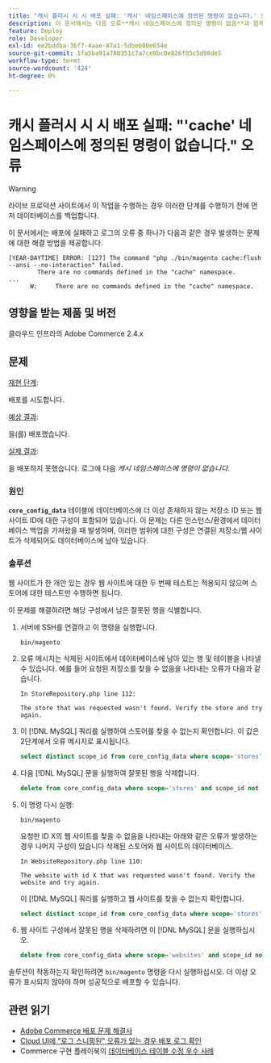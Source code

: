 ```yaml
---
title: "캐시 플러시 시 시 배포 실패: '캐시' 네임스페이스에 정의된 명령이 없습니다.' 오류"
description: 이 문서에서는 다음 오류**캐시 네임스페이스에 정의된 명령이 없음**과 함께 배포가 실패하는 경우의 문제에 대한 해결 방법을 제공합니다.
feature: Deploy
role: Developer
exl-id: ee2bddba-36f7-4aae-87a1-5dbeb80e654e
source-git-commit: 1fa5ba91a788351c7a7ce8bc0e826f05c5d98de5
workflow-type: tm+mt
source-wordcount: '424'
ht-degree: 0%

---
```



# 캐시 플러시 시 시 배포 실패: &quot;&#39;cache&#39; 네임스페이스에 정의된 명령이 없습니다.&quot; 오류

>[!WARNING]
>
>라이브 프로덕션 사이트에서 이 작업을 수행하는 경우 이러한 단계를 수행하기 전에 먼저 데이터베이스를 백업합니다.

이 문서에서는 배포에 실패하고 로그의 오류 중 하나가 다음과 같은 경우 발생하는 문제에 대한 해결 방법을 제공합니다.

```
[YEAR-DAYTIME] ERROR: [127] The command "php ./bin/magento cache:flush --ansi --no-interaction" failed.
        There are no commands defined in the "cache" namespace.
...
      W:     There are no commands defined in the "cache" namespace.
```

## 영향을 받는 제품 및 버전

클라우드 인프라의 Adobe Commerce 2.4.x

## 문제

<u>재현 단계</u>:

배포를 시도합니다.

<u>예상 결과</u>:

을(를) 배포했습니다.

<u>실제 결과</u>:

을 배포하지 못했습니다. 로그에 다음 *캐시 네임스페이스에 명령이 없습니다*.

### 원인

**`core_config_data`** 테이블에 데이터베이스에 더 이상 존재하지 않는 저장소 ID 또는 웹 사이트 ID에 대한 구성이 포함되어 있습니다. 이 문제는 다른 인스턴스/환경에서 데이터베이스 백업을 가져왔을 때 발생하며, 이러한 범위에 대한 구성은 연결된 저장소/웹 사이트가 삭제되어도 데이터베이스에 남아 있습니다.

### 솔루션

웹 사이트가 한 개만 있는 경우 웹 사이트에 대한 두 번째 테스트는 적용되지 않으며 스토어에 대한 테스트만 수행하면 됩니다.

이 문제를 해결하려면 해당 구성에서 남은 잘못된 행을 식별합니다.

1. 서버에 SSH를 연결하고 이 명령을 실행합니다.

   `bin/magento`

1. 오류 메시지는 삭제된 사이트에서 데이터베이스에 남아 있는 행 및 테이블을 나타낼 수 있습니다. 예를 들어 요청된 저장소를 찾을 수 없음을 나타내는 오류가 다음과 같습니다.

   ```...
   In StoreRepository.php line 112:
   
   The store that was requested wasn't found. Verify the store and try again.
   ```

1. 이 [!DNL MySQL] 쿼리를 실행하여 스토어를 찾을 수 없는지 확인합니다. 이 값은 2단계에서 오류 메시지로 표시됩니다.

   ```sql
   select distinct scope_id from core_config_data where scope='stores' and scope_id not in (select store_id from store);
   ```

1. 다음 [!DNL MySQL] 문을 실행하여 잘못된 행을 삭제합니다.

   ```sql
   delete from core_config_data where scope='stores' and scope_id not in (select store_id from store);
   ```

1. 이 명령 다시 실행:

   `bin/magento`

   요청한 ID X의 웹 사이트를 찾을 수 없음을 나타내는 아래와 같은 오류가 발생하는 경우 나머지 구성이 있습니다        삭제된 스토어와 웹 사이트의 데이터베이스.

   ```
   In WebsiteRepository.php line 110:
   
   The website with id X that was requested wasn't found. Verify the website and try again.
   ```

   이 [!DNL MySQL] 쿼리를 실행하고 웹 사이트를 찾을 수 없는지 확인합니다.

   ```sql
   select distinct scope_id from core_config_data where scope='stores' and scope_id not in (select store_id from store);
   ```

1. 웹 사이트 구성에서 잘못된 행을 삭제하려면 이 [!DNL MySQL] 문을 실행하십시오.

   ```sql
   delete from core_config_data where scope='websites' and scope_id not in (select website_id from store_website);
   ```

솔루션이 작동하는지 확인하려면 `bin/magento` 명령을 다시 실행하십시오. 더 이상 오류가 표시되지 않아야 하며 성공적으로 배포할 수 있습니다.

## 관련 읽기

* [Adobe Commerce 배포 문제 해결사](https://experienceleague.adobe.com/ko/docs/commerce-knowledge-base/kb/troubleshooting/deployment/magento-deployment-troubleshooter)
* [Cloud UI에 &quot;로그 스니핑된&quot; 오류가 있는 경우 배포 로그 확인](https://experienceleague.adobe.com/ko/docs/commerce-knowledge-base/kb/troubleshooting/miscellaneous/checking-deployment-log-if-the-cloud-ui-shows-log-snipped-error)
* Commerce 구현 플레이북의 [데이터베이스 테이블 수정 우수 사례](https://experienceleague.adobe.com/ko/docs/commerce-operations/implementation-playbook/best-practices/development/modifying-core-and-third-party-tables#why-adobe-recommends-avoiding-modifications)
